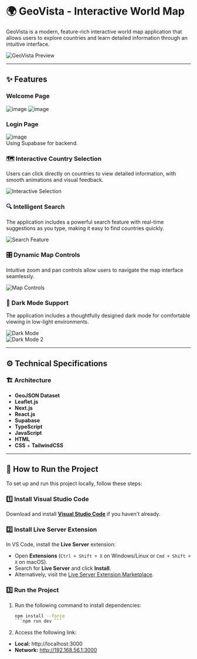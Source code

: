 # 🌍 GeoVista - Interactive World Map  

GeoVista is a modern, feature-rich interactive world map application that allows users to explore countries and learn detailed information through an intuitive interface.  

![GeoVista Preview](https://github.com/user-attachments/assets/813eca3d-2a00-4abc-bea4-cb3ce370827f)  

---

## ✨ Features  

### Welcome Page  
![image](https://github.com/user-attachments/assets/446bd87d-f899-4603-9fd1-b52d40827045)
![image](https://github.com/user-attachments/assets/b0e54d23-c470-4876-9344-eeed05438d6e)

### Login Page  
![image](https://github.com/user-attachments/assets/a8938113-42c1-4e5f-9fec-bbf71d152a1e)  
Using Supabase for backend.

### 🗺️ Interactive Country Selection  
Users can click directly on countries to view detailed information, with smooth animations and visual feedback.  

![Interactive Selection](https://github.com/user-attachments/assets/83c2f879-5acf-4d0a-a6c9-fc3a86115f30)  

### 🔍 Intelligent Search  
The application includes a powerful search feature with real-time suggestions as you type, making it easy to find countries quickly.  

![Search Feature](https://github.com/user-attachments/assets/77be330a-179d-44b9-a784-9f5b003160c2)  

### 🎛️ Dynamic Map Controls  
Intuitive zoom and pan controls allow users to navigate the map interface seamlessly.  

![Map Controls](https://github.com/user-attachments/assets/46c565fc-5286-44cf-bb8a-f570333e80d4)  

### 🌙 Dark Mode Support  
The application includes a thoughtfully designed dark mode for comfortable viewing in low-light environments.  

![Dark Mode](https://github.com/user-attachments/assets/81abf7cc-2c91-435b-ae57-6bd2cc202987)  
![Dark Mode 2](https://github.com/user-attachments/assets/86c48785-5dd0-4ffb-8a05-adf0ad060bdb)  

---

## ⚙️ Technical Specifications  

### 🏗️ Architecture  
- **GeoJSON Dataset**  
- **Leaflet.js**  
- **Next.js**  
- **React.js**  
- **Supabase**  
- **TypeScript**  
- **JavaScript**  
- **HTML**  
- **CSS** + **TailwindCSS**

---

## 🚀 How to Run the Project  

To set up and run this project locally, follow these steps:

### 1️⃣ Install Visual Studio Code  
Download and install **[Visual Studio Code](https://code.visualstudio.com/)** if you haven't already.

### 2️⃣ Install Live Server Extension  
In VS Code, install the **Live Server** extension:  
- Open **Extensions** (`Ctrl + Shift + X` on Windows/Linux or `Cmd + Shift + X` on macOS).  
- Search for **Live Server** and click **Install**.  
- Alternatively, visit the [Live Server Extension Marketplace](https://marketplace.visualstudio.com/items?itemName=ritwickdey.LiveServer).

### 3️⃣ Run the Project  
1. Run the following command to install dependencies:

   ```bash
   npm install --force
   ```npm run dev ```

2. Access the following link:
- **Local:** http://localhost:3000
- **Network:** http://192.168.56.1:3000
